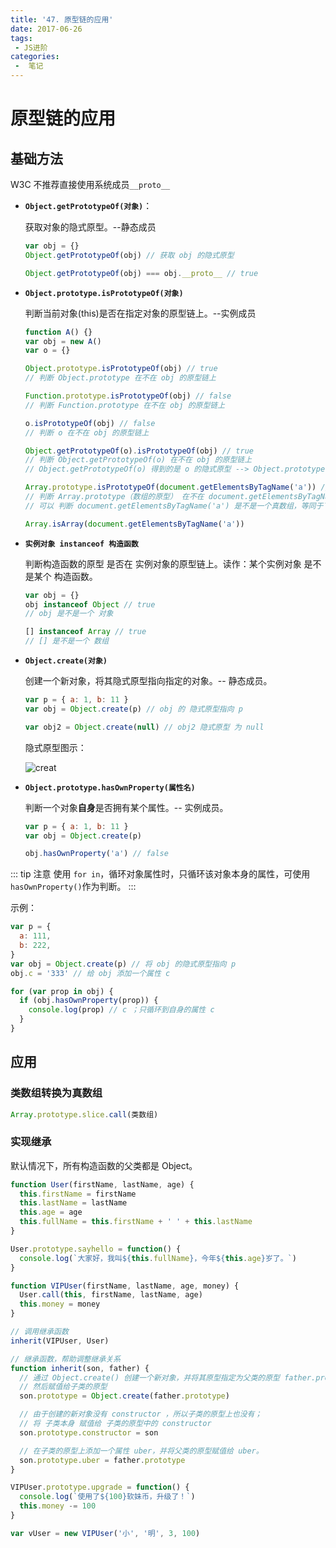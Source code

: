 ```yaml
---
title: '47. 原型链的应用'
date: 2017-06-26
tags:
 - JS进阶
categories:
 -  笔记
---
```


# 原型链的应用

## 基础方法

W3C 不推荐直接使用系统成员`__proto__`

- **`Object.getPrototypeOf(对象)`**：

  获取对象的隐式原型。--静态成员

  ```js
  var obj = {}
  Object.getPrototypeOf(obj) // 获取 obj 的隐式原型

  Object.getPrototypeOf(obj) === obj.__proto__ // true
  ```

- **`Object.prototype.isPrototypeOf(对象)`**

  判断当前对象(this)是否在指定对象的原型链上。--实例成员

  ```js
  function A() {}
  var obj = new A()
  var o = {}

  Object.prototype.isPrototypeOf(obj) // true
  // 判断 Object.prototype 在不在 obj 的原型链上

  Function.prototype.isPrototypeOf(obj) // false
  // 判断 Function.prototype 在不在 obj 的原型链上

  o.isPrototypeOf(obj) // false
  // 判断 o 在不在 obj 的原型链上

  Object.getPrototypeOf(o).isPrototypeOf(obj) // true
  // 判断 Object.getPrototypeOf(o) 在不在 obj 的原型链上
  // Object.getPrototypeOf(o) 得到的是 o 的隐式原型 --> Object.prototype

  Array.prototype.isPrototypeOf(document.getElementsByTagName('a')) // false
  // 判断 Array.prototype（数组的原型） 在不在 document.getElementsByTagName('a') 的原型链上
  // 可以 判断 document.getElementsByTagName('a') 是不是一个真数组，等同于下面的写法：

  Array.isArray(document.getElementsByTagName('a'))
  ```

* **`实例对象 instanceof 构造函数`**

  判断构造函数的原型 是否在 实例对象的原型链上。读作：某个实例对象 是不是某个 构造函数。

  ```js
  var obj = {}
  obj instanceof Object // true
  // obj 是不是一个 对象

  [] instanceof Array // true
  // [] 是不是一个 数组
  ```

* **`Object.create(对象)`**

  创建一个新对象，将其隐式原型指向指定的对象。-- 静态成员。

  ```js
  var p = { a: 1, b: 11 }
  var obj = Object.create(p) // obj 的 隐式原型指向 p

  var obj2 = Object.create(null) // obj2 隐式原型 为 null
  ```

  隐式原型图示：

  ![creat](https://gitee.com/n65312/Typora-images/raw/master/uPic/create-202009220LcbxH.png)

* **`Object.prototype.hasOwnProperty(属性名)`**

  判断一个对象**自身**是否拥有某个属性。-- 实例成员。

  ```js
  var p = { a: 1, b: 11 }
  var obj = Object.create(p)

  obj.hasOwnProperty('a') // false
  ```

::: tip 注意
使用 `for in`，循环对象属性时，只循环该对象本身的属性，可使用 `hasOwnProperty()`作为判断。
:::

示例：

```js
var p = {
  a: 111,
  b: 222,
}
var obj = Object.create(p) // 将 obj 的隐式原型指向 p
obj.c = '333' // 给 obj 添加一个属性 c

for (var prop in obj) {
  if (obj.hasOwnProperty(prop)) {
    console.log(prop) // c ；只循环到自身的属性 c
  }
}
```

## 应用

### 类数组转换为真数组

```js
Array.prototype.slice.call(类数组)
```

### 实现继承

默认情况下，所有构造函数的父类都是 Object。

```js
function User(firstName, lastName, age) {
  this.firstName = firstName
  this.lastName = lastName
  this.age = age
  this.fullName = this.firstName + ' ' + this.lastName
}

User.prototype.sayhello = function() {
  console.log(`大家好，我叫${this.fullName}，今年${this.age}岁了。`)
}

function VIPUser(firstName, lastName, age, money) {
  User.call(this, firstName, lastName, age)
  this.money = money
}

// 调用继承函数
inherit(VIPUser, User)

// 继承函数，帮助调整继承关系
function inherit(son, father) {
  // 通过 Object.create() 创建一个新对象，并将其原型指定为父类的原型 father.prototype；
  // 然后赋值给子类的原型
  son.prototype = Object.create(father.prototype)

  // 由于创建的新对象没有 constructor ，所以子类的原型上也没有；
  // 将 子类本身 赋值给 子类的原型中的 constructor 
  son.prototype.constructor = son

  // 在子类的原型上添加一个属性 uber，并将父类的原型赋值给 uber。
  son.prototype.uber = father.prototype
}

VIPUser.prototype.upgrade = function() {
  console.log(`使用了${100}软妹币，升级了！`)
  this.money -= 100
}

var vUser = new VIPUser('小', '明', 3, 100)
```
